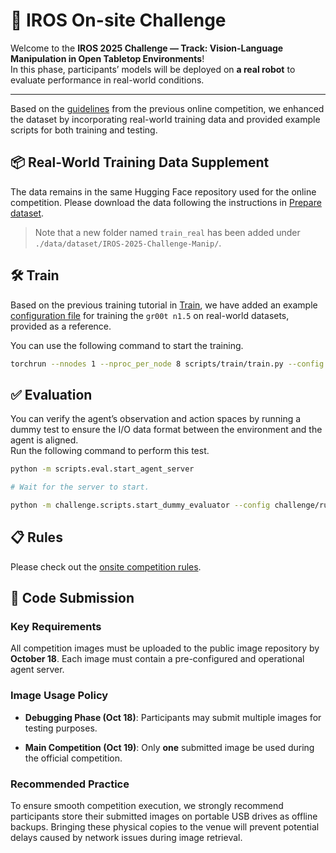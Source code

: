 # 🧭 IROS On-site Challenge

Welcome to the **IROS 2025 Challenge — Track: Vision-Language Manipulation in Open Tabletop Environments**!  
In this phase, participants’ models will be deployed on **a real robot** to evaluate performance in real-world conditions.

---
Based on the [guidelines](../guidelines.md) from the previous online competition, we enhanced the dataset by incorporating real-world training data and provided example scripts for both training and testing.

## 📦 Real-World Training Data Supplement
The data remains in the same Hugging Face repository used for the online competition. Please download the data following the instructions in [Prepare dataset](../guidelines.md#prepare-train--validation-dataset).  
> Note that a new folder named `train_real` has been added under `./data/dataset/IROS-2025-Challenge-Manip/`.

## 🛠️ Train
Based on the previous training tutorial in [Train](../guidelines.md#train), we have added an example [configuration file](../../run_configs/train/gr00t_n1_5_arx_iros.yaml) for training the `gr00t n1.5` on real-world datasets, provided as a reference.

You can use the following command to start the training.
```bash
torchrun --nnodes 1 --nproc_per_node 8 scripts/train/train.py --config run_configs/train/gr00t_n1_5_arx_iros.yaml
```

## ✅ Evaluation

You can verify the agent’s observation and action spaces by running a dummy test to ensure the I/O data format between the environment and the agent is aligned.  
Run the following command to perform this test.

```bash
python -m scripts.eval.start_agent_server

# Wait for the server to start.

python -m challenge.scripts.start_dummy_evaluator --config challenge/run_configs/eval/gr00t_n1_5_on_real_dummy.py --server
```


## 📋 Rules
Please check out the [onsite competition rules](./onsite_competition_rules_en-US.md).


## 🚀 Code Submission
### Key Requirements
All competition images must be uploaded to the public image repository by **October 18**. Each image must contain a pre-configured and operational agent server.
  
### Image Usage Policy
- **Debugging Phase (Oct 18)**: Participants may submit multiple images for testing purposes.
  
- **Main Competition (Oct 19)**: Only **one** submitted image be used during the official competition.
  
### Recommended Practice
To ensure smooth competition execution, we strongly recommend participants store their submitted images on portable USB drives as offline backups. Bringing these physical copies to the venue will prevent potential delays caused by network issues during image retrieval.
